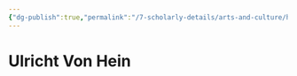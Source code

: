 ```yaml
---
{"dg-publish":true,"permalink":"/7-scholarly-details/arts-and-culture/history/historic-figures/ulricht-von-hein/","noteIcon":""}
---
```


# Ulricht Von Hein
